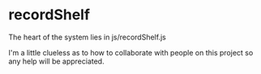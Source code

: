 # recordShelf

The heart of the system lies in js/recordShelf.js

I'm a little clueless as to how to collaborate with people on this project so any help will be appreciated.
